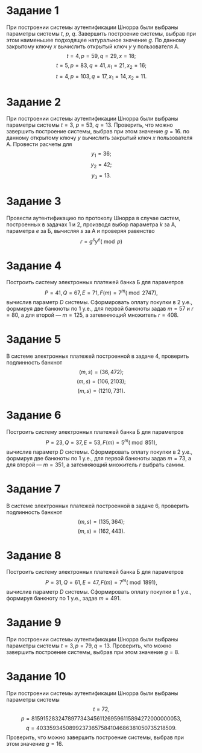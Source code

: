 # Задание 1
При построении системы аутентификации Шнорра были выбраны параметры системы $t$, $p$, $q$. Завершить построение системы, выбрав при этом наименьшее подходящее натуральное значение $g$. По данному закрытому ключу $x$ вычислить открытый ключ $y$ у пользователя А.
$$t=4, p=59, q=29, x=18;$$
$$t=5, p=83, q=41, x_1=21, x_2=16;$$
$$t=4, p=103, q=17, x_1=14, x_2=11.$$

# Задание 2
При построении системы аутентификации Шнорра были выбраны параметры системы $t=3$, $p=53$, $q=13$. Проверить, что можно завершить построение системы, выбрав при этом значение $g=16$. по данному открытому ключу $y$ вычислить закрытый ключ $x$ пользователя А. Провести расчеты для
$$y_1=36;$$
$$y_2=42;$$
$$y_3=13.$$

# Задание 3
Провести аутентификацию по протоколу Шнорра в случае систем, построенных в задачах 1 и 2, производя выбор параметра $k$ за А, параметра $e$ за Б, вычисляя $s$ за А и проверяя равенство $$r=g^sy^e (\bmod p)$$

# Задание 4
Построить систему электронных платежей банка Б для параметров $$Р=41, Q=67, Е=71, F(m)=7^m (\bmod 2747),$$ вычислив параметр $D$ системы.
Сформировать оплату покупки в 2 у.е., формируя две банкноты
по 1 у.е., для первой банкноты задав $m=57$ и $r=80$, а для
второй — $m=125$, а затемняющий множитель $r=408$.

# Задание 5
В системе электронных платежей построенной в задаче 4,
проверить подлинность банкнот
$$(m,s) = (36, 472);$$
$$(m,s) = (106, 2103);$$
$$(m,s) = (1210, 731).$$

# Задание 6
Построить систему электронных платежей банка Б для параметров $$Р=23, Q=37, Е=53, F(m)=5^m (\bmod 851),$$ вычислив параметр $D$ системы.
Сформировать оплату покупки в 2 у.е., формируя две банкноты по 1 у.е., для первой банкноты задав $m=73$, а для второй — $m=351$, а затемняющий множитель $r$ выбрать самим.

# Задание 7
В системе электронных платежей построенной в задаче 6, проверить подлинность банкнот 
$$(m,s) = (135, 364);$$
$$(m,s) = (162, 443).$$

# Задание 8
Построить систему электронных платежей банка Б для параметров $$Р=31, Q=61, Е=47, F(m)=7^m (\bmod 1891),$$ вычислив параметр $D$ системы.
Сформировать оплату покупки в 1 у.е., формируя банкноту по 1 у.е., задав $m=491$.

# Задание 9
При построении системы аутентификации Шнорра были выбраны параметры системы $t=3, p=79, q=13$. Проверить, что можно завершить построение системы, выбрав при этом значение $g=8$.

# Задание 10
При построении системы аутентификации Шнорра были выбраны параметры системы 
$$t=72,$$ 
$$p=815915283247897734345611269596115894272000000053,$$ 
$$q=40335934508992373657584104686381050735218509.$$
Проверить, что можно завершить построение системы, выбрав при этом значение $g=16$.